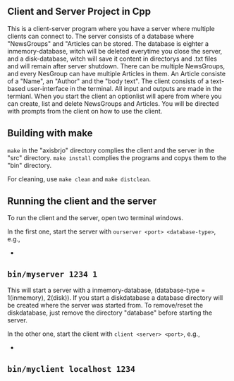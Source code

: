 ## Client and Server Project in Cpp

This is a client-server program where you have a server where multiple clients can connect to.
The server consists of a database where "NewsGroups" and "Articles can be stored.
The database is eighter a inmemory-database, witch will be deleted everytime you close the server, and a disk-database, witch will save it content in directorys and .txt files and will remain after server shutdown.
There can be multiple NewsGroups, and every NesGroup can have multiple Articles in them.
An Article consiste of a "Name", an "Author" and the "body text".
The client consists of a text-based user-interface in the terminal. All input and outputs are made in the termianl.
When you start the client an optionlist will apere from where you can create, list and delete NewsGroups and Articles. You will be directed with prompts from the client on how to use the client. 


## Building with make

`make` in the "axisbrjo" directory complies the client and the server in the "src" directory.
`make install` complies the programs and copys them to the "bin" directory.

For cleaning, use `make clean` and `make distclean`.

## Running the client and the server

To run the client and the server, open two terminal windows.

In the first one, start the server with `ourserver <port> <database-type>`, e.g.,

-
`bin/myserver 1234 1`
-

This will start a server with a inmemory-database, (database-type = 1(inmemory), 2(disk)).
If you start a diskdatabase a database directory will be created where the server was started from.
To remove/reset the diskdatabase, just remove the directory "database" before starting the server.

In the other one, start the client with `client <server> <port>`, e.g.,

-
`bin/myclient localhost 1234`
-